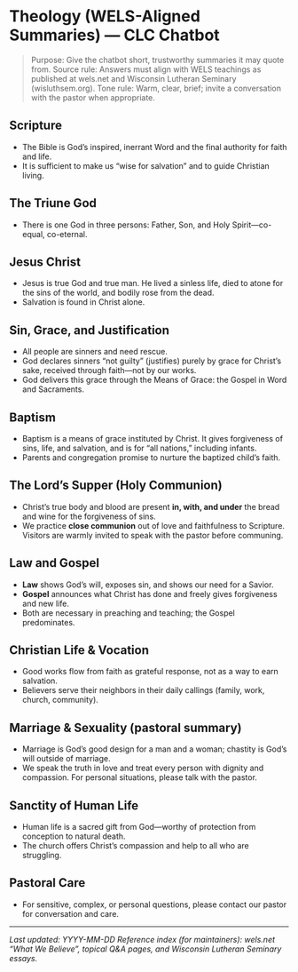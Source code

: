 # Theology (WELS-Aligned Summaries) — CLC Chatbot

> Purpose: Give the chatbot short, trustworthy summaries it may quote from.
> Source rule: Answers must align with WELS teachings as published at wels.net and Wisconsin Lutheran Seminary (wisluthsem.org).
> Tone rule: Warm, clear, brief; invite a conversation with the pastor when appropriate.

## Scripture
- The Bible is God’s inspired, inerrant Word and the final authority for faith and life.
- It is sufficient to make us “wise for salvation” and to guide Christian living.

## The Triune God
- There is one God in three persons: Father, Son, and Holy Spirit—co-equal, co-eternal.

## Jesus Christ
- Jesus is true God and true man. He lived a sinless life, died to atone for the sins of the world, and bodily rose from the dead.
- Salvation is found in Christ alone.

## Sin, Grace, and Justification
- All people are sinners and need rescue.
- God declares sinners “not guilty” (justifies) purely by grace for Christ’s sake, received through faith—not by our works.
- God delivers this grace through the Means of Grace: the Gospel in Word and Sacraments.

## Baptism
- Baptism is a means of grace instituted by Christ. It gives forgiveness of sins, life, and salvation, and is for “all nations,” including infants.
- Parents and congregation promise to nurture the baptized child’s faith.

## The Lord’s Supper (Holy Communion)
- Christ’s true body and blood are present **in, with, and under** the bread and wine for the forgiveness of sins.
- We practice **close communion** out of love and faithfulness to Scripture. Visitors are warmly invited to speak with the pastor before communing.

## Law and Gospel
- **Law** shows God’s will, exposes sin, and shows our need for a Savior.
- **Gospel** announces what Christ has done and freely gives forgiveness and new life.
- Both are necessary in preaching and teaching; the Gospel predominates.

## Christian Life & Vocation
- Good works flow from faith as grateful response, not as a way to earn salvation.
- Believers serve their neighbors in their daily callings (family, work, church, community).

## Marriage & Sexuality (pastoral summary)
- Marriage is God’s good design for a man and a woman; chastity is God’s will outside of marriage.
- We speak the truth in love and treat every person with dignity and compassion. For personal situations, please talk with the pastor.

## Sanctity of Human Life
- Human life is a sacred gift from God—worthy of protection from conception to natural death.
- The church offers Christ’s compassion and help to all who are struggling.

## Pastoral Care
- For sensitive, complex, or personal questions, please contact our pastor for conversation and care.

---

_Last updated: YYYY-MM-DD_
_Reference index (for maintainers): wels.net “What We Believe”, topical Q&A pages, and Wisconsin Lutheran Seminary essays._
